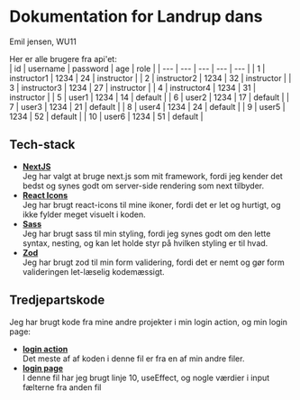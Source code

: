 # Dokumentation for Landrup dans

Emil jensen, WU11

Her er alle brugere fra api'et:  
| id | username | password | age | role |
| --- | --- | --- | --- | --- |
| 1 | instructor1 | 1234 | 24 | instructor |
| 2 | instructor2 | 1234 | 32 | instructor |
| 3 | instructor3 | 1234 | 27 | instructor |
| 4 | instructor4 | 1234 | 31 | instructor |
| 5 | user1 | 1234 | 14 | default |
| 6 | user2 | 1234 | 17 | default |
| 7 | user3 | 1234 | 21 | default |
| 8 | user4 | 1234 | 24 | default |
| 9 | user5 | 1234 | 52 | default |
| 10 | user6 | 1234 | 51 | default |

## Tech-stack
* [**NextJS**](https://nextjs.org)  
Jeg har valgt at bruge next.js som mit framework, fordi jeg kender det bedst og synes godt om server-side rendering som next tilbyder.
* [**React Icons**](https://react-icons.github.io)  
Jeg har brugt react-icons til mine ikoner, fordi det er let og hurtigt, og ikke  fylder meget visuelt i koden.
* [**Sass**](https://sass-lang.com/)  
Jeg har brugt sass til min styling, fordi jeg synes godt om den lette syntax, nesting, og kan let holde styr på hvilken styling er til hvad.
* [**Zod**](https://zod.dev/)  
Jeg har brugt zod til min form validering, fordi det er nemt og gør form valideringen let-læselig kodemæssigt.

## Tredjepartskode
Jeg har brugt kode fra mine andre projekter i min login action, og min login page:

* [**login action**](src/actions/login.js)  
Det meste af af koden i denne fil er fra en af min andre filer.
* [**login page**](src/app/login/page.jsx)  
I denne fil har jeg brugt linje 10, useEffect, og nogle værdier i input fælterne fra anden fil